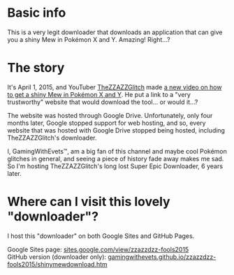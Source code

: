 # Basic info
This is a very legit downloader that downloads an application that can give you a shiny Mew in Pokémon X and Y.
Amazing! Right...?

# The story
It's April 1, 2015, and YouTuber [TheZZAZZGlitch](https://www.youtube.com/channel/UCKlA7qF9XKwu79ULYmVu28w) made [a new video on how to get a shiny Mew in Pokémon X and Y](https://www.youtube.com/watch?v=ECrY7Dd_F0E). He put a link to a "very trustworthy" website that would download the tool... or would it...?

The website was hosted through Google Drive. Unfortunately, only four months later, Google stopped support for web hosting, and so, every website that was hosted with Google Drive stopped being hosted, including TheZZAZZGlitch's downloader.

I, GamingWithEvets™, am a big fan of this channel and maybe cool Pokémon glitches in general, and seeing a piece of history fade away makes me sad. So I'm hosting TheZZAZZGlitch's long lost Super Epic Downloader, 6 years later.

# Where can I visit this lovely "downloader"?
I host this "downloader" on both Google Sites and GitHub Pages.

Google Sites page: [sites.google.com/view/zzazzdzz-fools2015](https://sites.google.com/view/zzazzdzz-fools2015)  
GitHub version (downloader only): [gamingwithevets.github.io/zzazzdzz-fools2015/shinymewdownload.htm](https://gamingwithevets.github.io/zzazzdzz-fools2015/shinymewdownload.htm)
